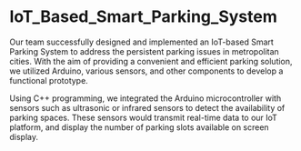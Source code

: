 # IoT_Based_Smart_Parking_System
Our team successfully designed and implemented an IoT-based Smart Parking System to address the persistent parking issues in metropolitan cities. With the aim of providing a convenient and efficient parking solution, we utilized Arduino, various sensors, and other components to develop a functional prototype.

Using C++ programming, we integrated the Arduino microcontroller with sensors such as ultrasonic or infrared sensors to detect the availability of parking spaces. These sensors would transmit real-time data to our IoT platform, and display the number of parking slots available on screen display.
